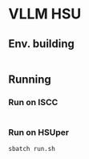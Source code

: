 # VLLM HSU

## Env. building

```bash

```

## Running

### Run on ISCC
```bash

```

### Run on HSUper
```bash
sbatch run.sh
```